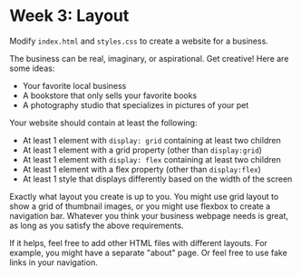 # Week 3: Layout

Modify `index.html` and `styles.css` to create a website for a business.

The business can be real, imaginary, or aspirational. Get creative! Here are
some ideas:

- Your favorite local business
- A bookstore that only sells your favorite books
- A photography studio that specializes in pictures of your pet

Your website should contain at least the following:

- At least 1 element with `display: grid` containing at least two children
- At least 1 element with a grid property (other than `display:grid`)
- At least 1 element with `display: flex` containing at least two children
- At least 1 element with a flex property (other than `display:flex`)
- At least 1 style that displays differently based on the width of the screen

Exactly what layout you create is up to you. You might use grid layout to show
a grid of thumbnail images, or you might use flexbox to create a navigation
bar. Whatever you think your business webpage needs is great, as long as you
satisfy the above requirements.

If it helps, feel free to add other HTML files with different layouts. For
example, you might have a separate "about" page. Or feel free to use fake links
in your navigation.